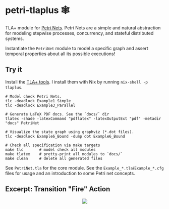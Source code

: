 # petri-tlaplus 🕸️

TLA+ module for [Petri Nets](https://en.wikipedia.org/wiki/Petri_net). Petri Nets are a simple and natural abstraction for modeling stepwise processes, concurrency, and stateful distributed systems.

Instantiate the `PetriNet` module to model a specific graph and assert temporal properties about all its possible executions!

## Try it

Install the [TLA+ tools](https://lamport.azurewebsites.net/tla/standalone-tools.html). I install them with Nix by running `nix-shell -p tlaplus`.

```
# Model check Petri Nets.
tlc -deadlock Example1_Simple
tlc -deadlock Example3_Parallel

# Generate LaTeX PDF docs. See the `docs/` dir
tlatex -shade -latexCommand "pdflatex" -latexOutputExt "pdf" -metadir "docs" PetriNet

# Visualize the state graph using graphviz (*.dot files).
tlc -deadlock Example6_Bound -dump dot Example6_Bound

# Check all specification via make targets
make tlc       # model check all modules
make tlatex    # pretty-print all modules to `docs/`
make clean     # delete all generated files
```

See `PetriNet.tla` for the core module. See the `Example_*.tla`/`Example_*.cfg` files for usage and an introduction to some Petri net concepts.

## Excerpt: Transition "Fire" Action

<p align="center">
    <img src="https://github.com/elh/petri-tlaplus/assets/1035393/e826c059-84f4-4836-87c6-62e53df056f0">
</p>
